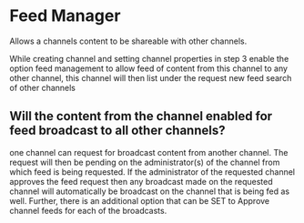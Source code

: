 
# Feed Manager
Allows a channels content to be shareable with other channels. 

While creating channel and setting channel properties in step 3 enable the option feed management to allow feed of content from this channel to any other channel, this channel will then list under the request new feed search of other channels


## Will the content from the channel enabled for feed broadcast to all other channels?
one channel can request for broadcast content from another channel. The request will then be pending on the administrator(s) of the channel from which feed is being requested. If the administrator of the requested channel approves the feed request then any broadcast made on the requested channel will automatically be broadcast on the channel that is being fed as well. Further, there is an additional option that can be SET to Approve channel feeds for each of the broadcasts.


<!--stackedit_data:
eyJoaXN0b3J5IjpbLTEyMzAyNTczMjAsNjkxMjQyMTAzXX0=
-->
